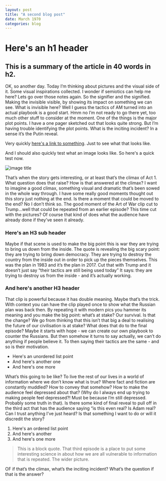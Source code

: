 ```yaml
---
layout: post
title: "A second blog post"
date: March 1970 
categories: blog
---
```



# Here's an h1 header

## This is a summary of the article in 40 words in h2.

OK, so another day. Today I’m thinking about pictures and the visual side of it. Some visual inspirations collected. I wonder if semiotics can help me here? Lets go over those notes again. So the signifier and the signified. Making the invisible visible, by showing its impact on something we can see. What is invisible here? Well I guess the tactics of AM turned into an actual playbook is a good start. Hmm no I’m not ready to go there yet, too much other stuff to consider at the moment. One of the things is the major plot points. I have a one pager sketched out that looks quite strong. But I’m having trouble identifying the plot points. What is the inciting incident? In a sense it’s the Putin reveal. 

Very quickly [here's a link to something](http://bbc.co.uk). Just to see what that looks like. 

And I should also quickly test what an image looks like. So here's a quick test now. 

![image title](image.png "here's a title")

That’s when the story gets interesting, or at least that’s the climax of Act 1. What question does that raise? How is that answered at the climax? I want to imagine a good climax, something visual and dramatic that’s been sowed in the whole way through. I have some really good moments thought out this story just nothing at the end. Is there a moment that could be moved to the end? No I don’t think so.  The good moment of the Art of War clip cut to Trump…well that could be repeated from an earlier episode? This time cut with the pictures? Of course that kind of does what the audience have already done if they’ve seen it already.

### Here's an H3 sub header 

Maybe if that scene is used to make the big point this is war they are trying to bring us down from the inside. The quote is revealing the big scary point: they are trying to bring down democracy. They are trying to destroy the country from the inside out in order to pick up the pieces themselves. This was the plan in 1983 and it’s the plan in 2017. Cut that with Trump and it doesn’t just say “their tactics are still being used today” It says: they are trying to destroy us from the inside - and it’s actually working.  

### And here's another H3 header

That clip is powerful because it has double meaning. Maybe that’s the trick. With context you can have the clip played once to show what the Russian plan was back then.  By repeating it with modern pics you hammer its meaning and you make the big point: what’s at stake? Our survival.  Is that the change? We go from thinking that this isn’t that big a deal to realising the future of our civilisation is at stake? What does that do to the final episode? Maybe it starts with hope - we can create our own playbook to counter the Russians. But then somehow it turns to say actually, we can’t do anything if people believe it. To then saying their tactics are the same - and so is their motivation. 

- Here's an unordered list point
- And here's another one
- And here's one more

What’s this going to be like? To live the rest of our lives in a world of information where we don’t know what is true? Where fact and fiction are constantly muddled? How to convey that somehow? How to make the audience feel depressed about that? (Why do I always end up trying to making people feel depressed?! Must be because I’m still depressed. Probably some truth in that). Is there some kind of final reveal to pull off in the third act that has the audience saying “is this even real? Is Adam real? Can I trust anything I’ve just heard? Is that something I want to do or will it discredit the story?

1. Here's an ordered list point
2. And here's another
3. And here's one more 
 
> This is a block quote. That third episode is a place to put some interesting science in about how we are all vulnerable to information that is repeated. The wider picture. 

OF if that’s the climax, what’s the inciting incident? What’s the question if that is the answer? 